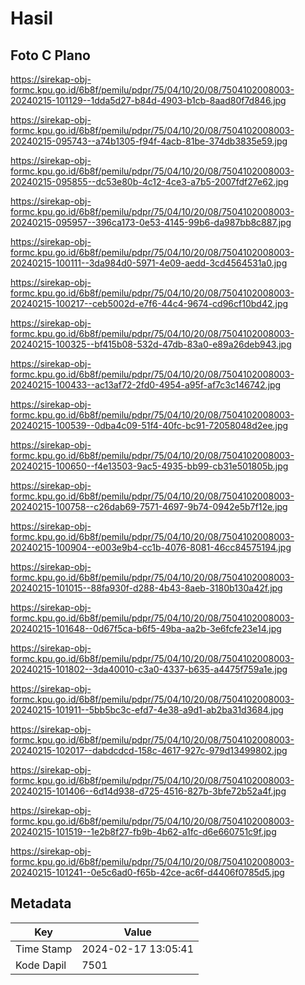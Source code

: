 # Hasil

## Foto C Plano

https://sirekap-obj-formc.kpu.go.id/6b8f/pemilu/pdpr/75/04/10/20/08/7504102008003-20240215-101129--1dda5d27-b84d-4903-b1cb-8aad80f7d846.jpg

https://sirekap-obj-formc.kpu.go.id/6b8f/pemilu/pdpr/75/04/10/20/08/7504102008003-20240215-095743--a74b1305-f94f-4acb-81be-374db3835e59.jpg

https://sirekap-obj-formc.kpu.go.id/6b8f/pemilu/pdpr/75/04/10/20/08/7504102008003-20240215-095855--dc53e80b-4c12-4ce3-a7b5-2007fdf27e62.jpg

https://sirekap-obj-formc.kpu.go.id/6b8f/pemilu/pdpr/75/04/10/20/08/7504102008003-20240215-095957--396ca173-0e53-4145-99b6-da987bb8c887.jpg

https://sirekap-obj-formc.kpu.go.id/6b8f/pemilu/pdpr/75/04/10/20/08/7504102008003-20240215-100111--3da984d0-5971-4e09-aedd-3cd4564531a0.jpg

https://sirekap-obj-formc.kpu.go.id/6b8f/pemilu/pdpr/75/04/10/20/08/7504102008003-20240215-100217--ceb5002d-e7f6-44c4-9674-cd96cf10bd42.jpg

https://sirekap-obj-formc.kpu.go.id/6b8f/pemilu/pdpr/75/04/10/20/08/7504102008003-20240215-100325--bf415b08-532d-47db-83a0-e89a26deb943.jpg

https://sirekap-obj-formc.kpu.go.id/6b8f/pemilu/pdpr/75/04/10/20/08/7504102008003-20240215-100433--ac13af72-2fd0-4954-a95f-af7c3c146742.jpg

https://sirekap-obj-formc.kpu.go.id/6b8f/pemilu/pdpr/75/04/10/20/08/7504102008003-20240215-100539--0dba4c09-51f4-40fc-bc91-72058048d2ee.jpg

https://sirekap-obj-formc.kpu.go.id/6b8f/pemilu/pdpr/75/04/10/20/08/7504102008003-20240215-100650--f4e13503-9ac5-4935-bb99-cb31e501805b.jpg

https://sirekap-obj-formc.kpu.go.id/6b8f/pemilu/pdpr/75/04/10/20/08/7504102008003-20240215-100758--c26dab69-7571-4697-9b74-0942e5b7f12e.jpg

https://sirekap-obj-formc.kpu.go.id/6b8f/pemilu/pdpr/75/04/10/20/08/7504102008003-20240215-100904--e003e9b4-cc1b-4076-8081-46cc84575194.jpg

https://sirekap-obj-formc.kpu.go.id/6b8f/pemilu/pdpr/75/04/10/20/08/7504102008003-20240215-101015--88fa930f-d288-4b43-8aeb-3180b130a42f.jpg

https://sirekap-obj-formc.kpu.go.id/6b8f/pemilu/pdpr/75/04/10/20/08/7504102008003-20240215-101648--0d67f5ca-b6f5-49ba-aa2b-3e6fcfe23e14.jpg

https://sirekap-obj-formc.kpu.go.id/6b8f/pemilu/pdpr/75/04/10/20/08/7504102008003-20240215-101802--3da40010-c3a0-4337-b635-a4475f759a1e.jpg

https://sirekap-obj-formc.kpu.go.id/6b8f/pemilu/pdpr/75/04/10/20/08/7504102008003-20240215-101911--5bb5bc3c-efd7-4e38-a9d1-ab2ba31d3684.jpg

https://sirekap-obj-formc.kpu.go.id/6b8f/pemilu/pdpr/75/04/10/20/08/7504102008003-20240215-102017--dabdcdcd-158c-4617-927c-979d13499802.jpg

https://sirekap-obj-formc.kpu.go.id/6b8f/pemilu/pdpr/75/04/10/20/08/7504102008003-20240215-101406--6d14d938-d725-4516-827b-3bfe72b52a4f.jpg

https://sirekap-obj-formc.kpu.go.id/6b8f/pemilu/pdpr/75/04/10/20/08/7504102008003-20240215-101519--1e2b8f27-fb9b-4b62-a1fc-d6e660751c9f.jpg

https://sirekap-obj-formc.kpu.go.id/6b8f/pemilu/pdpr/75/04/10/20/08/7504102008003-20240215-101241--0e5c6ad0-f65b-42ce-ac6f-d4406f0785d5.jpg


## Metadata

| Key        | Value               |
| ---------- | ------------------- |
| Time Stamp | 2024-02-17 13:05:41 |
| Kode Dapil | 7501                |



